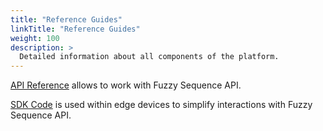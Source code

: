 ```yaml
---
title: "Reference Guides"
linkTitle: "Reference Guides"
weight: 100
description: >
  Detailed information about all components of the platform.
---
```


[API Reference](https://buf.build/fuzzy-sequence/fsq) allows to work with Fuzzy Sequence API.

[SDK Code](https://github.com/fuzzy-sequence/sdk) is used within edge devices to simplify interactions with Fuzzy Sequence API.
